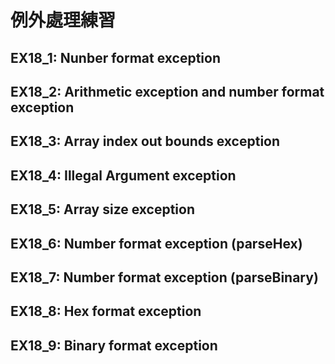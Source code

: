 # 例外處理練習

## EX18_1: Nunber format exception
## EX18_2: Arithmetic exception and number format exception
## EX18_3: Array index out bounds exception
## EX18_4: Illegal Argument exception
## EX18_5: Array size exception
## EX18_6: Number format exception (parseHex)
## EX18_7: Number format exception (parseBinary)
## EX18_8: Hex format exception
## EX18_9: Binary format exception

